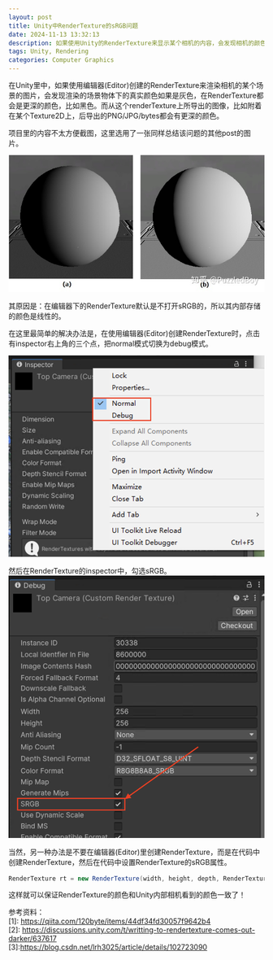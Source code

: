 ```yaml
---
layout: post
title: Unity中RenderTexture的sRGB问题
date: 2024-11-13 13:32:13
description: 如果使用Unity的RenderTexture来显示某个相机的内容，会发现相机的颜色和RenderTexture的颜色不一致。这是因为RenderTexture默认不打开sRGB，导致其内部存储的颜色其实是线性的。
tags: Unity, Rendering
categories: Computer Graphics
---
```


在Unity里中，如果使用编辑器(Editor)创建的RenderTexture来渲染相机的某个场景的图片，会发现渲染的场景物体下的真实颜色如果是灰色，在RenderTexture都会是更深的颜色，比如黑色。而从这个renderTexture上所导出的图像，比如附着在某个Texture2D上，后导出的PNG/JPG/bytes都会有更深的颜色。

项目里的内容不太方便截图，这里选用了一张同样总结该问题的其他post的图片。

![](/assets/img/post/24-11-13-render-texture-srgb/3.png)

其原因是：在编辑器下的RenderTexture默认是不打开sRGB的，所以其内部存储的颜色是线性的。

在这里最简单的解决办法是，在使用编辑器(Editor)创建RenderTexture时，点击有inspector右上角的三个点，把normal模式切换为debug模式。

![](/assets/img/post/24-11-13-render-texture-srgb/1.png)

然后在RenderTexture的inspector中，勾选sRGB。
![](/assets/img/post/24-11-13-render-texture-srgb/2.png)

当然，另一种办法是不要在编辑器(Editor)里创建RenderTexture，而是在代码中创建RenderTexture，然后在代码中设置RenderTexture的sRGB属性。

```csharp
RenderTexture rt = new RenderTexture(width, height, depth, RenderTextureFormat.ARGB32, RenderTextureReadWrite.sRGB);
```

这样就可以保证RenderTexture的颜色和Unity内部相机看到的颜色一致了！

参考资料：\
[1]: https://qiita.com/120byte/items/44df34fd30057f9642b4 \
[2]: https://discussions.unity.com/t/writting-to-rendertexture-comes-out-darker/637617 \
[3]:https://blog.csdn.net/lrh3025/article/details/102723090